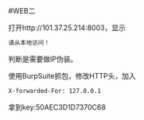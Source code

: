 #WEB二

打开http://101.37.25.214:8003，显示

```html
请从本地访问！
```

判断是需要做IP伪装。

使用BurpSuite抓包，修改HTTP头，加入
```html
X-forwarded-For: 127.0.0.1
```

拿到key:50AEC3D1D7370C68
